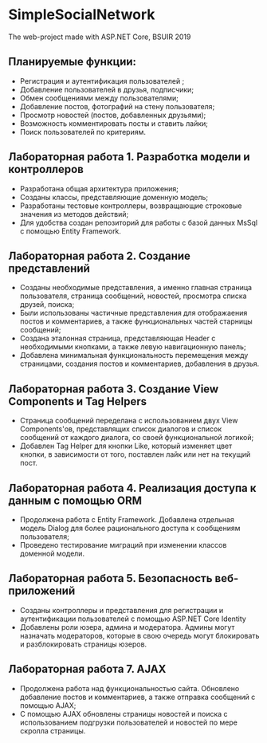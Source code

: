 # SimpleSocialNetwork
The web-project made with ASP.NET Core, BSUIR 2019

## Планируемые функции:
* Регистрация и аутентификация пользователей ;
* Добавление пользователей в друзья, подписчики;
* Обмен сообщениями между пользователями;
* Добавление постов, фотографий на стену пользователя;
* Просмотр новостей (постов, добавленных друзьями);
* Возможность комментировать посты и ставить лайки;
* Поиск пользователей по критериям.


## Лабораторная работа 1. Разработка модели и контроллеров
* Разработана общая архитектура приложения;
* Созданы классы, представляющие доменную модель;
* Разработаны тестовые контроллеры, возвращающие строковые значения из методов действий;
* Для удобства создан репозиторий для работы с базой данных MsSql с помощью Entity Framework.

## Лабораторная работа 2. Создание представлений
* Созданы необходимые представления, а именно главная страница пользователя, страница сообщений, новостей, просмотра списка друзей, поиска;
* Были использованы частичные представления для отображаения постов и комментариев, а также функциональных частей старницы сообщений;
* Создана эталонная страница, представляющая Header с необходимыми кнопками, а также левую навигационную панель;
* Добавлена минимальная функциональность перемещения между страницами, cоздания постов и комментариев, добавления в друзья.

## Лабораторная работа 3. Создание View Components и Tag Helpers
* Страница сообщений переделана с использованием двух View Components'ов, представлящих список диалогов и список сообщений от каждого диалога, со своей функциональной логикой;
* Добавлен Tag Helper для кнопки Like, который изменяет цвет кнопки, в зависимости от того, поставлен лайк или нет на текущий пост.

## Лабораторная работа 4. Реализация доступа к данным с помощью ORM
* Продолжена работа с Entity Framework. Добавлена отдельная модель Dialog для более рационального доступа к сообщениям пользователя;
* Проведено тестирование миграций при изменении классов доменной модели.

## Лабораторная работа 5. Безопасность веб-приложений
* Созданы контроллеры и представления для регистрации и аутентификации пользователей с помощью ASP.NET Core Identity 
* Добавлены роли юзера, админа и модератора. Админы могут назначать модераторов, которые в свою очередь могут блокировать и разблокировать страницы юзеров.

## Лабораторная работа 7. AJAX
* Продолжена работа над функциональностью сайта. Обновлено добавление постов и комментариев, а также отправка сообщений с помощью AJAX;
* С помощью AJAX обновлены страницы новостей и поиска с использованием подгрузки пользователей и новостей по мере скролла страницы.
